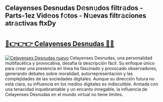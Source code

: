 ## Celayenses Desnudas D𝚎sn𝚞dos filtr𝚊dos - Parts-1ez Vid𝚎os f𝚘tos - N𝚞evas filtr𝚊ciones atr𝚊ctivas ftxDy

# <h2><a href="http://mb5tcta.tromn.icu/?c=Celayenses+Desnudas">🔗👉👉👉 Celayenses Desnudas 🔗🔗</a></h2>

[![Celayenses Desnudas nuevo](https://i.imgur.com/pEAQMta.gif)](http://mb5tcta.tromn.icu/?c=Celayenses+Desnudas)
Celayenses Desnudas, una personalidad multifacética y provocativa, desafía la descripción fácil. Su enfoque único para crear una presencia en línea ha fascinado y provocado observadores, generando debates sobre moralidad, autorrepresentación y las complejidades de las sociedades digitales. Aunque su dirección futura no está clara, su influencia en los medios digitales es indiscutible. Armada con una tenacidad inquebrantable y un encanto innegable, la influencia de Celayenses Desnudas en el mundo virtual no tiene límites.
